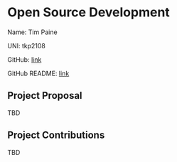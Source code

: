 # Open Source Development

Name: Tim Paine

UNI: tkp2108

GitHub: [link](https://github.com/timkpaine)

GitHub README: [link](https://github.com/timkpaine/timkpaine/blob/main/README.md)


## Project Proposal
TBD

## Project Contributions
TBD
